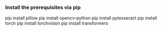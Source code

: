 ### Install the prerequisites via pip

pip install pillow
pip install opencv-python
pip install pytesseract
pip install torch
pip install torchvision
pip install transformers